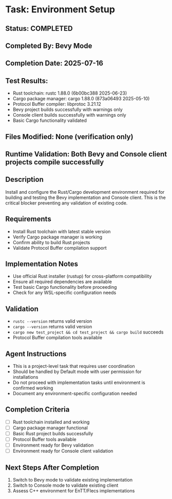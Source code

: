 # Task: Environment Setup
## Status: COMPLETED
## Completed By: Bevy Mode
## Completion Date: 2025-07-16
## Test Results: 
- Rust toolchain: rustc 1.88.0 (6b00bc388 2025-06-23)
- Cargo package manager: cargo 1.88.0 (873a06493 2025-05-10)
- Protocol Buffer compiler: libprotoc 3.21.12
- Bevy project builds successfully with warnings only
- Console client builds successfully with warnings only
- Basic Cargo functionality validated
## Files Modified: None (verification only)
## Runtime Validation: Both Bevy and Console client projects compile successfully

## Description
Install and configure the Rust/Cargo development environment required for building and testing the Bevy implementation and Console client. This is the critical blocker preventing any validation of existing code.

## Requirements
- Install Rust toolchain with latest stable version
- Verify Cargo package manager is working
- Confirm ability to build Rust projects
- Validate Protocol Buffer compilation support

## Implementation Notes
- Use official Rust installer (rustup) for cross-platform compatibility
- Ensure all required dependencies are available
- Test basic Cargo functionality before proceeding
- Check for any WSL-specific configuration needs

## Validation
- `rustc --version` returns valid version
- `cargo --version` returns valid version
- `cargo new test_project && cd test_project && cargo build` succeeds
- Protocol Buffer compilation tools available

## Agent Instructions
- This is a project-level task that requires user coordination
- Should be handled by Default mode with user permission for installations
- Do not proceed with implementation tasks until environment is confirmed working
- Document any environment-specific configuration needed

## Completion Criteria
- [ ] Rust toolchain installed and working
- [ ] Cargo package manager functional
- [ ] Basic Rust project builds successfully
- [ ] Protocol Buffer tools available
- [ ] Environment ready for Bevy validation
- [ ] Environment ready for Console client validation

## Next Steps After Completion
1. Switch to Bevy mode to validate existing implementation
2. Switch to Console mode to validate existing client
3. Assess C++ environment for EnTT/Flecs implementations